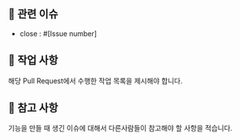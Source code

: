## 🌱 관련 이슈
- close : #[Issue number]

## 🌱 작업 사항
해당 Pull Request에서 수행한 작업 목록을 제시해야 합니다.

## 🌱 참고 사항
기능을 만들 때 생긴 이슈에 대해서 다른사람들이 참고해야 할 사항을 적습니다.